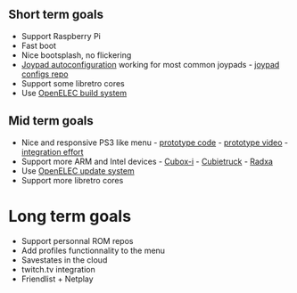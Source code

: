 ## Short term goals

* Support Raspberry Pi
* Fast boot
* Nice bootsplash, no flickering
* [Joypad autoconfiguration](https://github.com/libretro/RetroArch/wiki/RGUI#joypad-autoconfiguration) working for most common joypads - [joypad configs repo](https://github.com/lakkatv/retroarch-joypad-autoconfig)
* Support some libretro cores
* Use [OpenELEC build system](http://wiki.openelec.tv/index.php?title=Building_and_Installing_OpenELEC_for_Raspberry_Pi#Cross_Compiling_and_Build_Systems)

## Mid term goals

* Nice and responsive PS3 like menu - [prototype code](https://github.com/lakkatv/lakka-menu) - [prototype video](http://www.youtube.com/watch?v=vtTnCXayrzs) - [integration effort](https://github.com/lakkatv/RetroArch)
* Support more ARM and Intel devices - [Cubox-i](http://cubox-i.com) - [Cubietruck](http://www.cubietruck.com/) - [Radxa](http://radxa.com/)
* Use [OpenELEC update system](http://wiki.openelec.tv/index.php/Updating_OpenELEC)
* Support more libretro cores

# Long term goals

* Support personnal ROM repos
* Add profiles functionnality to the menu
* Savestates in the cloud
* twitch.tv integration
* Friendlist + Netplay
